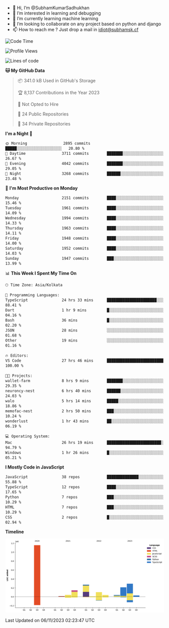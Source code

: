 - 👋 Hi, I’m @SubhamKumarSadhukhan
- 👀 I’m interested in learning and debugging
- 🌱 I’m currently learning machine learning
- 💞️ I’m looking to collaborate on any project based on python and django
- 📫 How to reach me ?
      Just drop a mail in idiot@subhamsk.cf

<!---
SubhamKumarSadhukhan/SubhamKumarSadhukhan is a ✨ special ✨ repository because its `README.md` (this file) appears on your GitHub profile.
You can click the Preview link to take a look at your changes.
--->


<!--START_SECTION:waka-->
![Code Time](http://img.shields.io/badge/Code%20Time-1%2C630%20hrs%2036%20mins-blue)

![Profile Views](http://img.shields.io/badge/Profile%20Views-1-blue)

![Lines of code](https://img.shields.io/badge/From%20Hello%20World%20I%27ve%20Written-2.3%20million%20lines%20of%20code-blue)

**🐱 My GitHub Data** 

> 📦 341.0 kB Used in GitHub's Storage 
 > 
> 🏆 8,137 Contributions in the Year 2023
 > 
> 🚫 Not Opted to Hire
 > 
> 📜 24 Public Repositories 
 > 
> 🔑 34 Private Repositories 
 > 
**I'm a Night 🦉** 

```text
🌞 Morning                2895 commits        █████░░░░░░░░░░░░░░░░░░░░   20.80 % 
🌆 Daytime                3711 commits        ███████░░░░░░░░░░░░░░░░░░   26.67 % 
🌃 Evening                4042 commits        ███████░░░░░░░░░░░░░░░░░░   29.05 % 
🌙 Night                  3268 commits        ██████░░░░░░░░░░░░░░░░░░░   23.48 % 
```
📅 **I'm Most Productive on Monday** 

```text
Monday                   2151 commits        ████░░░░░░░░░░░░░░░░░░░░░   15.46 % 
Tuesday                  1961 commits        ████░░░░░░░░░░░░░░░░░░░░░   14.09 % 
Wednesday                1994 commits        ████░░░░░░░░░░░░░░░░░░░░░   14.33 % 
Thursday                 1963 commits        ████░░░░░░░░░░░░░░░░░░░░░   14.11 % 
Friday                   1948 commits        ████░░░░░░░░░░░░░░░░░░░░░   14.00 % 
Saturday                 1952 commits        ████░░░░░░░░░░░░░░░░░░░░░   14.03 % 
Sunday                   1947 commits        ███░░░░░░░░░░░░░░░░░░░░░░   13.99 % 
```


📊 **This Week I Spent My Time On** 

```text
🕑︎ Time Zone: Asia/Kolkata

💬 Programming Languages: 
TypeScript               24 hrs 33 mins      ██████████████████████░░░   88.41 % 
Dart                     1 hr 9 mins         █░░░░░░░░░░░░░░░░░░░░░░░░   04.16 % 
Bash                     36 mins             █░░░░░░░░░░░░░░░░░░░░░░░░   02.20 % 
JSON                     28 mins             ░░░░░░░░░░░░░░░░░░░░░░░░░   01.68 % 
Other                    19 mins             ░░░░░░░░░░░░░░░░░░░░░░░░░   01.16 % 

🔥 Editors: 
VS Code                  27 hrs 46 mins      █████████████████████████   100.00 % 

🐱‍💻 Projects: 
wallet-farm              8 hrs 9 mins        ███████░░░░░░░░░░░░░░░░░░   29.35 % 
neuroncy-nest            6 hrs 40 mins       ██████░░░░░░░░░░░░░░░░░░░   24.03 % 
walo                     5 hrs 14 mins       █████░░░░░░░░░░░░░░░░░░░░   18.86 % 
memofac-nest             2 hrs 50 mins       ███░░░░░░░░░░░░░░░░░░░░░░   10.24 % 
wonderlust               1 hr 43 mins        ██░░░░░░░░░░░░░░░░░░░░░░░   06.19 % 

💻 Operating System: 
Mac                      26 hrs 19 mins      ████████████████████████░   94.79 % 
Windows                  1 hr 26 mins        █░░░░░░░░░░░░░░░░░░░░░░░░   05.21 % 
```

**I Mostly Code in JavaScript** 

```text
JavaScript               38 repos            ██████████████░░░░░░░░░░░   55.88 % 
TypeScript               12 repos            ████░░░░░░░░░░░░░░░░░░░░░   17.65 % 
Python                   7 repos             ███░░░░░░░░░░░░░░░░░░░░░░   10.29 % 
HTML                     7 repos             ███░░░░░░░░░░░░░░░░░░░░░░   10.29 % 
CSS                      2 repos             █░░░░░░░░░░░░░░░░░░░░░░░░   02.94 % 
```



**Timeline**

![Lines of Code chart](https://raw.githubusercontent.com/SubhamKumarSadhukhan/SubhamKumarSadhukhan/main/assets/bar_graph.png)


 Last Updated on 06/11/2023 02:23:47 UTC
<!--END_SECTION:waka-->
